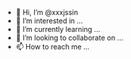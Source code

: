 - 👋 Hi, I’m @xxxjssin
- 👀 I’m interested in ...
- 🌱 I’m currently learning ...
- 💞️ I’m looking to collaborate on ...
- 📫 How to reach me ...

<!---
xxxjssin/xxxjssin is a ✨ special ✨ repository because its `README.md` (this file) appears on your GitHub profile.
You can click the Preview link to take a look at your changes.
--->
